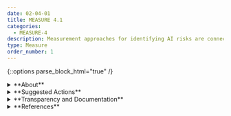 ```yaml
---
date: 02-04-01
title: MEASURE 4.1
categories:
  - MEASURE-4
description: Measurement approaches for identifying AI risks are connected to deployment context(s) and informed through consultation with domain experts and other end users. Approaches are documented.
type: Measure
order_number: 1
---
```

{::options parse_block_html="true" /} 


<details>
<summary markdown="span">**About**</summary>      
<br>
AI Actors carrying out TEVV tasks may have difficulty evaluating impacts within the system context of use. AI system risks and impacts are often best described by end users and others who may be affected by output and subsequent decisions. AI Actors can elicit feedback from impacted individuals and communities via participatory engagement processes established in Govern 5.1 and 5.2, and carried out in Map 1.6, 5.1, and 5.2. 

Activities described in the Measure function enable AI actors to evaluate feedback from impacted individuals and communities. To increase awareness of insights, feedback can be evaluated in close collaboration with AI actors responsible for impact assessment, human-factors, and governance and oversight tasks, as well as with other socio-technical domain experts and researchers. To gain broader expertise for interpreting evaluation outcomes, organizations may consider collaborating with advocacy groups and civil society organizations. 

Insights based on this type of analysis can inform TEVV-based decisions about metrics and related courses of action. 

</details>

<details>
<summary markdown="span">**Suggested Actions**</summary>

- Support mechanisms for capturing feedback from system end users (including domain experts, operators, and practitioners). Successful approaches are:
	- conducted in settings where end users are able to openly share their doubts and insights about AI system output, and in connection to their specific context of use (including setting and task-specific lines of inquiry)
	- developed and implemented by human-factors and socio-technical domain experts and researchers
	- designed to ensure control of interviewer and end user subjectivity and biases 
- Identify and document approaches
	- for evaluating and integrating elicited feedback from system end users 
	- in collaboration with human-factors and socio-technical domain experts, 
	- to actively inform a process of continual improvement.
- Evaluate feedback from end users alongside evaluated feedback from impacted communities (MEASURE 3.3). 
- Utilize end user feedback to investigate how selected metrics and measurement approaches interact with organizational and operational contexts.
- Analyze and document system-internal measurement processes in comparison to collected end user feedback.
- Identify and implement approaches to measure effectiveness and satisfaction with end user elicitation techniques, and document results.

</details>

<details>
<summary markdown="span">**Transparency and Documentation**</summary>
<br>
**Organizations can document the following:**

- Did your organization address usability problems and test whether user interfaces served their intended purposes?
- How will user and peer engagement be integrated into the model development process and periodic performance review once deployed?
- To what extent can users or parties affected by the outputs of the AI system test the AI system and provide feedback?
- To what extent are the established procedures effective in mitigating bias, inequity, and other concerns resulting from the system?

**AI Transparency Resources:**

- GAO-21-519SP - Artificial Intelligence: An Accountability Framework for Federal Agencies & Other Entities. [URL](https://www.gao.gov/products/gao-21-519sp)
- Artificial Intelligence Ethics Framework For The Intelligence Community. [URL](https://www.intelligence.gov/artificial-intelligence-ethics-framework-for-the-intelligence-community) 
- WEF Companion to the Model AI Governance Framework – Implementation and Self-Assessment Guide for Organizations [URL](https://www.pdpc.gov.sg/-/media/files/pdpc/pdf-files/resource-for-organisation/ai/sgisago.ashx)

</details>

<details>
<summary markdown="span">**References**</summary>      
<br>
Batya Friedman, and David G. Hendry. Value Sensitive Design: Shaping Technology with Moral Imagination. Cambridge, MA: The MIT Press, 2019. [URL](https://mitpress.mit.edu/9780262039536/value-sensitive-design/)

Batya Friedman, David G. Hendry, and Alan Borning. “A Survey of Value Sensitive Design Methods.” Foundations and Trends in Human-Computer Interaction 11, no. 2 (November 22, 2017): 63–125. [URL](https://doi.org/10.1561/1100000015)

Steven Umbrello, and Ibo van de Poel. “Mapping Value Sensitive Design onto AI for Social Good Principles.” AI and Ethics 1, no. 3 (February 1, 2021): 283–96. [URL](https://doi.org/10.1007/s43681-021-00038-3)

Karen Boyd. “Designing Up with Value-Sensitive Design: Building a Field Guide for Ethical ML Development.” FAccT '22: 2022 ACM Conference on Fairness, Accountability, and Transparency, June 20, 2022, 2069–82. [URL](https://doi.org/10.1145/3531146.3534626)

Janet Davis and Lisa P. Nathan. “Value Sensitive Design: Applications, Adaptations, and Critiques.” In Handbook of Ethics, Values, and Technological Design, edited by Jeroen van den Hoven, Pieter E. Vermaas, and Ibo van de Poel,  January 1, 2015, 11–40. [URL](https://doi.org/10.1007/978-94-007-6970-0_3)

Ben Shneiderman. Human-Centered AI. Oxford: Oxford University Press, 2022. 

Shneiderman, Ben. “Human-Centered AI.” Issues in Science and Technology 37, no. 2 (2021): 56–61. [URL](https://issues.org/human-centered-ai/)

Shneiderman, Ben. “Tutorial: Human-Centered AI: Reliable, Safe and Trustworthy.” IUI '21 Companion: 26th International Conference on Intelligent User Interfaces - Companion, April 14, 2021, 7–8. [URL](https://doi.org/10.1145/3397482.3453994)

George Margetis, Stavroula Ntoa, Margherita Antona, and Constantine Stephanidis. “Human-Centered Design of Artificial Intelligence.” In Handbook of Human Factors and Ergonomics, edited by Gavriel Salvendy and Waldemar Karwowski, 5th ed., 1085–1106. John Wiley & Sons, 2021. [URL](https://onlinelibrary.wiley.com/doi/10.1002/9781119636113.ch42)

Caitlin Thompson. “Who's Homeless Enough for Housing? In San Francisco, an Algorithm Decides.” Coda, September 21, 2021. [URL](https://www.codastory.com/authoritarian-tech/san-francisco-homeless-algorithm/)

John Zerilli, Alistair Knott, James Maclaurin, and Colin Gavaghan. “Algorithmic Decision-Making and the Control Problem.” Minds and Machines 29, no. 4 (December 11, 2019): 555–78. [URL](https://doi.org/10.1007/s11023-019-09513-7)

Fry, Hannah. Hello World: Being Human in the Age of Algorithms. New York: W.W. Norton & Company, 2018. [URL](https://wwnorton.com/books/Hello-World)

Sasha Costanza-Chock. Design Justice: Community-Led Practices to Build the Worlds We Need. Cambridge: The MIT Press, 2020. [URL](https://direct.mit.edu/books/book/4605/Design-JusticeCommunity-Led-Practices-to-Build-the)

David G. Robinson. Voices in the Code: A Story About People, Their Values, and the Algorithm They Made. New York: Russell Sage Foundation, 2022. [URL](https://www.russellsage.org/publications/voices-code)

Diane Hart, Gabi Diercks-O'Brien, and Adrian Powell. “Exploring Stakeholder Engagement in Impact Evaluation Planning in Educational Development Work.” Evaluation 15, no. 3 (2009): 285–306. [URL](https://doi.org/10.1177/1356389009105882)

Asit Bhattacharyya and Lorne Cummings. “Measuring Corporate Environmental Performance – Stakeholder Engagement Evaluation.” Business Strategy and the Environment 24, no. 5 (2013): 309–25. [URL](https://doi.org/10.1002/bse.1819)

Hendricks, Sharief, Nailah Conrad, Tania S. Douglas, and Tinashe Mutsvangwa. “A Modified Stakeholder Participation Assessment Framework for Design Thinking in Health Innovation.” Healthcare 6, no. 3 (September 2018): 191–96. [URL](https://doi.org/10.1016/j.hjdsi.2018.06.003)

Fernando Delgado, Stephen Yang, Michael Madaio, and Qian Yang. "Stakeholder Participation in AI: Beyond 'Add Diverse Stakeholders and Stir.'" arXiv preprint, submitted November 1, 2021. [URL](https://arxiv.org/abs/2111.01122)

Emanuel Moss, Elizabeth Watkins, Ranjit Singh, Madeleine Clare Elish, and Jacob Metcalf. “Assembling Accountability: Algorithmic Impact Assessment for the Public Interest.” SSRN, July 8, 2021. [URL](https://doi.org/10.2139/ssrn.3877437)

Alexandra Reeve Givens, and Meredith Ringel Morris. “Centering Disability Perspectives in Algorithmic Fairness, Accountability, & Transparency.” FAT* '20: Proceedings of the 2020 Conference on Fairness, Accountability, and Transparency, January 27, 2020, 684-84. [URL](https://doi.org/10.1145/3351095.3375686)

</details>
